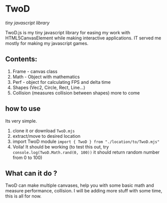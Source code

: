 # TwoD
*tiny javascript library*

TwoD.js is my tiny javascript library for easing my work with HTML5CanvasElement while making interactive applications. IT served me mostly for making my javascript games.

## Contents: 

1. Frame - canvas class
2. Math - Object with mathematics 
3. Perf - object for calculating FPS and delta time
4. Shapes (Vec2, Circle, Rect, Line...)
5. Collision (measures collision between shapes)
more to come 

## how to use
Its very simple.

1. clone it or download `TwoD.mjs`
2. extract/move to desired location
3. import TwoD module `import { TwoD } from "./location/to/TwoD.mjs"` 
4. Voila! It should be working (to test this out, try `console.log(TwoD.Math.rand(0, 100))` it should return random number from 0 to 100)

## What can it do ? 

TwoD can make multiple canvases, help you with some basic math and measure performance, collision. I will be adding more stuff with some time, this is all for now.
